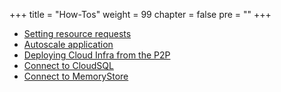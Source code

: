 +++
title = "How-Tos"
weight = 99
chapter = false
pre = ""
+++

* [Setting resource requests](./setting-resource-requests)
* [Autoscale application](./autoscale-app)
* [Deploying Cloud Infra from the P2P](./deploying-infrastructure)
* [Connect to CloudSQL](./connect-to-cloudsql)
* [Connect to MemoryStore](./connect-to-memstore)

